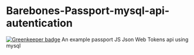 # Barebones-Passport-mysql-api-autentication

[![Greenkeeper badge](https://badges.greenkeeper.io/LiamDotPro/Barebones-Passport-mysql-api-autentication.svg)](https://greenkeeper.io/)
An example passport JS Json Web Tokens api using mysql
